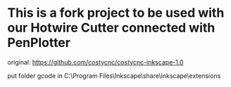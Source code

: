 # This is a fork project to be used with our Hotwire Cutter connected with PenPlotter

original: https://github.com/costycnc/costycnc-inkscape-1.0

put folder gcode in C:\Program Files\Inkscape\share\inkscape\extensions



